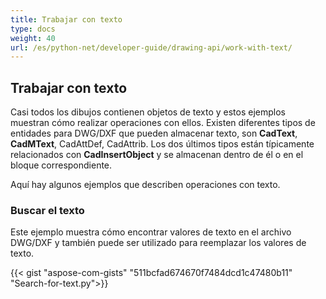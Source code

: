 ```yaml
---
title: Trabajar con texto
type: docs
weight: 40
url: /es/python-net/developer-guide/drawing-api/work-with-text/
---
```


## **Trabajar con texto**

Casi todos los dibujos contienen objetos de texto y estos ejemplos muestran cómo realizar operaciones con ellos. 
Existen diferentes tipos de entidades para DWG/DXF que pueden almacenar texto, son **CadText**, **CadMText**, CadAttDef, CadAttrib. Los dos últimos tipos están típicamente relacionados 
con **CadInsertObject** y se almacenan dentro de él o en el bloque correspondiente.

Aquí hay algunos ejemplos que describen operaciones con texto.

### **Buscar el texto**

Este ejemplo muestra cómo encontrar valores de texto en el archivo DWG/DXF y también puede ser utilizado para reemplazar los valores de texto.

{{< gist "aspose-com-gists" "511bcfad674670f7484dcd1c47480b11" "Search-for-text.py">}}
